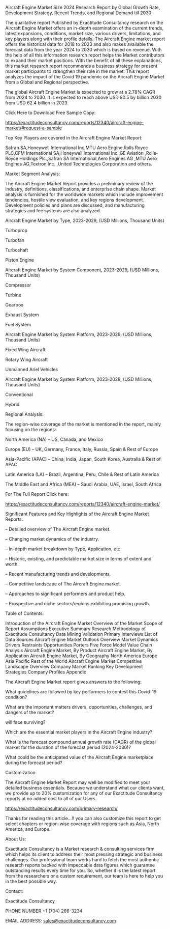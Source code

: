 Aircraft Engine Market Size 2024 Research Report by Global Growth Rate, Development Strategy, Recent Trends, and Regional Demand till 2030

The qualitative report Published by Exactitude Consultancy research on the Aircraft Engine Market offers an in-depth examination of the current trends, latest expansions, conditions, market size, various drivers, limitations, and key players along with their profile details. The Aircraft Engine market report offers the historical data for 2018 to 2023 and also makes available the forecast data from the year 2024 to 2030 which is based on revenue. With the help of all this information research report helps the Market contributors to expand their market positions. With the benefit of all these explanations, this market research report recommends a business strategy for present market participants to strengthen their role in the market. This report analyzes the impact of the Covid 19 pandemic on the Aircraft Engine Market from a Global and Regional perspective.

The global Aircraft Engine Market is expected to grow at a 2.78% CAGR from 2024 to 2030. It is expected to reach above USD 80.5 by billion 2030 from USD 62.4 billion in 2023.

Click Here to Download Free Sample Copy:

https://exactitudeconsultancy.com/reports/12340/aircraft-engine-market/#request-a-sample

Top Key Players are covered in the Aircraft Engine Market Report:

Safran SA,Honeywell International Inc,MTU Aero Engine,Rolls Royce PLC,CFM International SA,Honeywell International Inc.,GE Aviation ,Rolls-Royce Holdings Plc.,Safran SA International,Aero Engines AG ,MTU Aero Engines AG,Textron Inc. ,United Technologies Corporation and others.

Market Segment Analysis:

The Aircraft Engine Market Report provides a preliminary review of the industry, definitions, classifications, and enterprise chain shape. Market analysis is furnished for the worldwide markets which include improvement tendencies, hostile view evaluation, and key regions development. Development policies and plans are discussed, and manufacturing strategies and fee systems are also analyzed.

Aircraft Engine Market by Type, 2023-2029, (USD Millions, Thousand Units)

Turboprop

Turbofan

Turboshaft

Piston Engine

Aircraft Engine Market by System Component, 2023-2029, (USD Millions, Thousand Units)

Compressor

Turbine

Gearbox

Exhaust System

Fuel System

Aircraft Engine Market by System Platform, 2023-2029, (USD Millions, Thousand Units)

Fixed Wing Aircraft

Rotary Wing Aircraft

Unmanned Ariel Vehicles

Aircraft Engine Market by System Platform, 2023-2029, (USD Millions, Thousand Units)

Conventional

Hybrid




Regional Analysis:

The region-wise coverage of the market is mentioned in the report, mainly focusing on the regions:

North America (NA) – US, Canada, and Mexico

Europe (EU) – UK, Germany, France, Italy, Russia, Spain & Rest of Europe

Asia-Pacific (APAC) – China, India, Japan, South Korea, Australia & Rest of APAC

Latin America (LA) – Brazil, Argentina, Peru, Chile & Rest of Latin America

The Middle East and Africa (MEA) – Saudi Arabia, UAE, Israel, South Africa

For The Full Report Click here:

https://exactitudeconsultancy.com/reports/12340/aircraft-engine-market/

Significant Features and Key Highlights of the Aircraft Engine Market Reports:

– Detailed overview of The Aircraft Engine market.

– Changing market dynamics of the industry.

– In-depth market breakdown by Type, Application, etc.

– Historic, existing, and predictable market size in terms of extent and worth.

– Recent manufacturing trends and developments.

– Competitive landscape of The Aircraft Engine market.

– Approaches to significant performers and product help.

– Prospective and niche sectors/regions exhibiting promising growth.

Table of Contents:

Introduction of the Aircraft Engine Market
Overview of the Market
Scope of Report
Assumptions
Executive Summary
Research Methodology of Exactitude Consultancy
Data Mining
Validation
Primary Interviews
List of Data Sources
Aircraft Engine Market Outlook
Overview
Market Dynamics
Drivers
Restraints
Opportunities
Porters Five Force Model
Value Chain Analysis
Aircraft Engine Market, By Product
Aircraft Engine Market, By Application
Aircraft Engine Market, By Geography
North America
Europe
Asia Pacific
Rest of the World
Aircraft Engine Market Competitive Landscape
Overview
Company Market Ranking
Key Development Strategies
Company Profiles
Appendix

The Aircraft Engine Market report gives answers to the following:

What guidelines are followed by key performers to contest this Covid-19 condition?

What are the important matters drivers, opportunities, challenges, and dangers of the market?

will face surviving?

Which are the essential market players in the Aircraft Engine industry?

What is the forecast compound annual growth rate (CAGR) of the global market for the duration of the forecast period (2024-2030)?

What could be the anticipated value of the Aircraft Engine marketplace during the forecast period?

Customization:

The Aircraft Engine Market Report may well be modified to meet your detailed business essentials. Because we understand what our clients want, we provide up to 20% customization for any of our Exactitude Consultancy reports at no added cost to all of our Users.

https://exactitudeconsultancy.com/primary-research/

Thanks for reading this article...!! you can also customize this report to get select chapters or region-wise coverage with regions such as Asia, North America, and Europe.

About Us:

Exactitude Consultancy is a Market research & consulting services firm which helps its client to address their most pressing strategic and business challenges. Our professional team works hard to fetch the most authentic research reports backed with impeccable data figures which guarantee outstanding results every time for you. So, whether it is the latest report from the researchers or a custom requirement, our team is here to help you in the best possible way.

Contact:

Exactitude Consultancy

PHONE NUMBER +1 (704) 266-3234

EMAIL ADDRESS: sales@exactitudeconsultancy.com  

